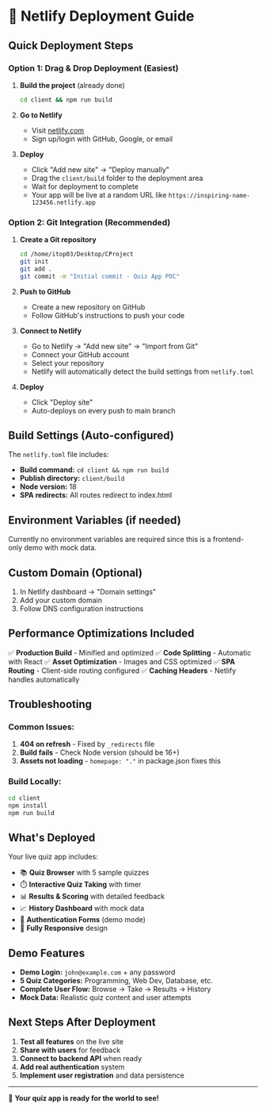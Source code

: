 # 🚀 Netlify Deployment Guide

## Quick Deployment Steps

### Option 1: Drag & Drop Deployment (Easiest)

1. **Build the project** (already done)
   ```bash
   cd client && npm run build
   ```

2. **Go to Netlify**
   - Visit [netlify.com](https://netlify.com)
   - Sign up/login with GitHub, Google, or email

3. **Deploy**
   - Click "Add new site" → "Deploy manually"
   - Drag the `client/build` folder to the deployment area
   - Wait for deployment to complete
   - Your app will be live at a random URL like `https://inspiring-name-123456.netlify.app`

### Option 2: Git Integration (Recommended)

1. **Create a Git repository**
   ```bash
   cd /home/itop03/Desktop/CProject
   git init
   git add .
   git commit -m "Initial commit - Quiz App POC"
   ```

2. **Push to GitHub**
   - Create a new repository on GitHub
   - Follow GitHub's instructions to push your code

3. **Connect to Netlify**
   - Go to Netlify → "Add new site" → "Import from Git"
   - Connect your GitHub account
   - Select your repository
   - Netlify will automatically detect the build settings from `netlify.toml`

4. **Deploy**
   - Click "Deploy site"
   - Auto-deploys on every push to main branch

## Build Settings (Auto-configured)

The `netlify.toml` file includes:
- **Build command:** `cd client && npm run build`
- **Publish directory:** `client/build`
- **Node version:** 18
- **SPA redirects:** All routes redirect to index.html

## Environment Variables (if needed)

Currently no environment variables are required since this is a frontend-only demo with mock data.

## Custom Domain (Optional)

1. In Netlify dashboard → "Domain settings"
2. Add your custom domain
3. Follow DNS configuration instructions

## Performance Optimizations Included

✅ **Production Build** - Minified and optimized
✅ **Code Splitting** - Automatic with React
✅ **Asset Optimization** - Images and CSS optimized
✅ **SPA Routing** - Client-side routing configured
✅ **Caching Headers** - Netlify handles automatically

## Troubleshooting

### Common Issues:

1. **404 on refresh** - Fixed by `_redirects` file
2. **Build fails** - Check Node version (should be 16+)
3. **Assets not loading** - `homepage: "."` in package.json fixes this

### Build Locally:
```bash
cd client
npm install
npm run build
```

## What's Deployed

Your live quiz app includes:
- 📚 **Quiz Browser** with 5 sample quizzes
- ⏱️ **Interactive Quiz Taking** with timer
- 📊 **Results & Scoring** with detailed feedback
- 📈 **History Dashboard** with mock data
- 🔐 **Authentication Forms** (demo mode)
- 📱 **Fully Responsive** design

## Demo Features

- **Demo Login:** `john@example.com` + any password
- **5 Quiz Categories:** Programming, Web Dev, Database, etc.
- **Complete User Flow:** Browse → Take → Results → History
- **Mock Data:** Realistic quiz content and user attempts

## Next Steps After Deployment

1. **Test all features** on the live site
2. **Share with users** for feedback
3. **Connect to backend API** when ready
4. **Add real authentication** system
5. **Implement user registration** and data persistence

---

🎉 **Your quiz app is ready for the world to see!**